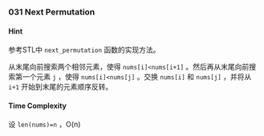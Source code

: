### 031 Next Permutation

#### Hint

参考STL中 `next_permutation` 函数的实现方法。

从末尾向前搜索两个相邻元素，使得 `nums[i]<nums[i+1]` 。然后再从末尾向前搜索第一个元素 `j` ，使得 `nums[i]<nums[j]` 。交换 `nums[i]` 和 `nums[j]` ，并将从 `i+1` 开始到末尾的元素顺序反转。

#### Time Complexity

设 `len(nums)=n` ，O(n)

